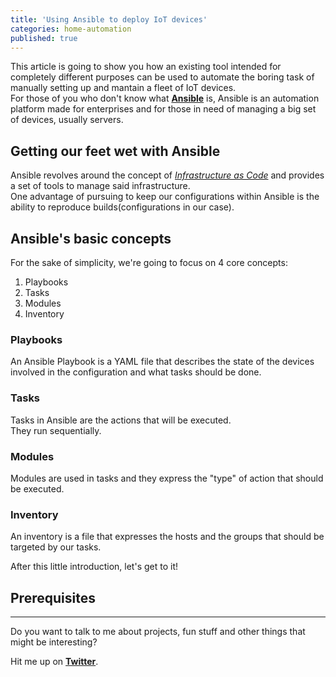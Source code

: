 ```yaml
---
title: 'Using Ansible to deploy IoT devices'
categories: home-automation
published: true
---
```


This article is going to show you how an existing tool intended for completely different purposes can be used to automate the boring task of manually setting up and mantain a fleet of IoT devices.  
For those of you who don't know what [**Ansible**](https://www.ansible.com/) is, Ansible is an automation platform made for enterprises and for those in need of managing a big set of devices, usually servers.

## Getting our feet wet with Ansible

Ansible revolves around the concept of [_Infrastructure as Code_](https://en.wikipedia.org/wiki/Infrastructure_as_code) and provides a set of tools to manage said infrastructure.  
One advantage of pursuing to keep our configurations within Ansible is the ability to reproduce builds(configurations in our case).

## Ansible's basic concepts

For the sake of simplicity, we're going to focus on 4 core concepts:

1. Playbooks
2. Tasks
3. Modules
4. Inventory

### Playbooks

An Ansible Playbook is a YAML file that describes the state of the devices involved in the configuration and what tasks should be done.

### Tasks

Tasks in Ansible are the actions that will be executed.  
They run sequentially.

### Modules

Modules are used in tasks and they express the "type" of action that should be executed.

### Inventory 

An inventory is a file that expresses the hosts and the groups that should be targeted by our tasks. 

After this little introduction, let's get to it!

## Prerequisites



___ 

Do you want to talk to me about projects, fun stuff and other things that might be interesting?

Hit me up on [**Twitter**](http://twitter.com/eliseomartelli).

